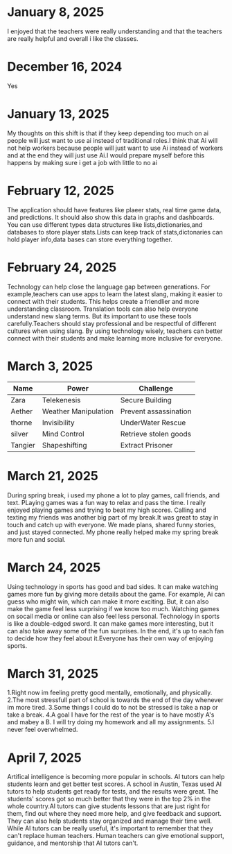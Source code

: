 # January 8, 2025
I enjoyed that the teachers were really understanding and that the teachers are really helpful and overall i like the classes.
# December 16, 2024
Yes
# January 13, 2025
My thoughts on this shift is that if they keep depending too much on ai people will just want to use ai instead of traditional roles.I think that Ai will not help workers because people will just want to use Ai instead of workers and at the end they will just use Ai.I would prepare myself before this happens by making sure i get a job with little to no ai
# February 12, 2025 
The application should have features like plaeer stats, real time game data, and predictions. It should also show this data in graphs and dashboards.
You can use different types data structures like lists,dictionaries,and databases to store player stats.Lists can keep track of stats,dictonaries can hold player info,data bases can store everything together.
# February 24, 2025
Technology can help close the language gap between generations. For example,teachers can use apps to learn the latest slang, making it easier to connect with their students. This helps create a friendlier and more understanding classroom. Translation tools can also help everyone understand new slang terms.
But its important to use these tools carefully.Teachers should stay professional and be respectful of different cultures when using slang. By using technology wisely, teachers can better connect with their students and make learning more inclusive for everyone.
# March 3, 2025
|Name|Power|Challenge|
|----|-----|---------|
|Zara|Telekenesis|Secure Building|
|Aether|Weather Manipulation|Prevent assassination|
|thorne|Invisibility|UnderWater Rescue|
|silver|Mind Control|Retrieve stolen goods|
|Tangier|Shapeshifting|Extract Prisoner|
# March 21, 2025
During spring break, i used my phone a lot to play games, call friends, and text. PLaying games was a fun way to relax and pass the time. I really enjoyed playing games and trying to beat my high scores.
Calling and texting my friends was another big part of my break.It was great to stay in touch and catch up with everyone. We made plans, shared funny stories, and just stayed connected. My phone really helped make my spring break more fun and social.
# March 24, 2025
Using technology in sports has good and bad sides. It can make watching games more fun by giving more details about the game. For example, Ai can guess who might win, which can make it more exciting. But, it can also make the game feel less surprising if we know too much. Watching games on socail media or online can also feel less personal.
Technology in sports is like a double-edged sword. It can make games more interesting, but it can also take away some of the fun surprises. In the end, it's up to each fan to decide how they feel about it.Everyone has their own way of enjoying sports.
# March 31, 2025
1.Right now im feeling pretty good mentally, emotionally, and physically.
2.The most stressfull part of school is towards the end of the day whenever im more tired.
3.Some things I could do to not be stressed is take a nap or take a break.
4.A goal I have for the rest of the year is to have mostly A's and mabey a B. I will try doing my homework and all my assignments.
5.I never feel overwhelmed.
# April 7, 2025
Artifical intelligence is becoming more popular in schools. AI tutors can help students learn and get better test scores. A school in Austin, Texas used AI tutors to help students get ready for tests, and the results were great. The students' scores got so much better that they were in the top 2% in the whole country.AI tutors can give students lessons that are just right for them, find out where they need more help, and give feedback and support. They can also help students stay organized and manage their time well. While AI tutors can be really useful, it's important to remember that they can't replace human teachers. Human teachers can give emotional support, guidance, and mentorship that AI tutors can't.
